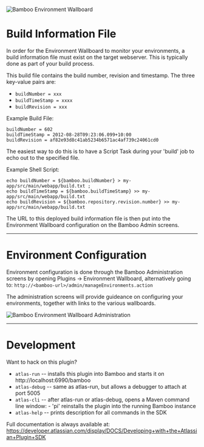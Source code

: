 ![Bamboo Environment Wallboard](https://raw.github.com/gavinbunney/bamboo-environment-wallboard/master/src/main/resources/pluginBanner.png)

# Build Information File

In order for the Environment Wallboard to monitor your environments, a build information file must exist on the target webserver. This is typically done as part of your build process.

This build file contains the build number, revision and timestamp. The three key-value pairs are:

* `buildNumber = xxx`
* `buildTimeStamp = xxxx`
* `buildRevision = xxx`

Example Build File:

```
buildNumber = 602
buildTimeStamp = 2012-08-28T09:23:06.099+10:00
buildRevision = af82e93d8c41ab5234b6571ac4af739c24061cd0
```


The easiest way to do this is to have a Script Task during your 'build' job to echo out to the specified file.


Example Shell Script:

```
echo buildNumber = ${bamboo.buildNumber} > my-app/src/main/webapp/build.txt ;
echo buildTimeStamp = ${bamboo.buildTimeStamp} >> my-app/src/main/webapp/build.txt
echo buildRevision = ${bamboo.repository.revision.number} >> my-app/src/main/webapp/build.txt
```

The URL to this deployed build information file is then put into the Environment Wallboard configuration on the Bamboo Admin screens.

----

# Environment Configuration

Environment configuration is done through the Bamboo Administration screens by opening Plugins -> Environment Wallboard, alternatively going to: `http://<bamboo-url>/admin/manageEnvironments.action`

The administration screens will provide guideance on configuring your environments, together with links to the various wallboards.

![Bamboo Environment Wallboard Administration](https://raw.github.com/gavinbunney/bamboo-environment-wallboard/master/assets/all-admin.png)

----

# Development

Want to hack on this plugin?

* `atlas-run`   -- installs this plugin into Bamboo and starts it on http://localhost:6990/bamboo
* `atlas-debug` -- same as atlas-run, but allows a debugger to attach at port 5005
* `atlas-cli`   -- after atlas-run or atlas-debug, opens a Maven command line window:
                 - 'pi' reinstalls the plugin into the running Bamboo instance
* `atlas-help`  -- prints description for all commands in the SDK

Full documentation is always available at: https://developer.atlassian.com/display/DOCS/Developing+with+the+Atlassian+Plugin+SDK
